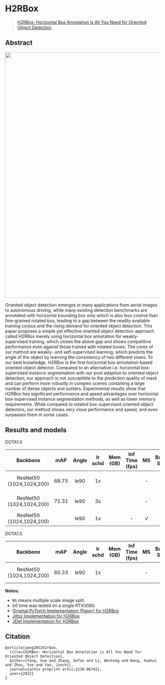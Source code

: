 # H2RBox

> [H2RBox: Horizontal Box Annotation is All You Need for Oriented Object Detection](https://arxiv.org/abs/2210.06742)

<!-- [ALGORITHM] -->

## Abstract

<div align=center>
<img src="https://github.com/yangxue0827/h2rbox-mmrotate/blob/main/configs/h2rbox/pipeline.png" width="800"/>
</div>

Oriented object detection emerges in many applications from aerial images to autonomous driving, while many existing detection benchmarks are annotated with horizontal bounding box only which is also less costive than fine-grained rotated box, leading to a gap between the readily available training corpus and the rising demand for oriented object detection.  This paper proposes a simple yet effective oriented object detection approach called H2RBox merely using horizontal box annotation for weakly-supervised training, which closes the above gap and shows competitive performance even against those trained with rotated boxes.  The cores of our method are weakly- and self-supervised learning, which predicts the angle of the object by learning the consistency of two different views. To our best knowledge, H2RBox is the first horizontal box annotation-based oriented object detector. Compared to an alternative i.e. horizontal box-supervised instance segmentation with our post adaption to oriented object detection, our approach is not susceptible to the prediction quality of mask and can perform more robustly in complex scenes containing a large number of dense objects and outliers. Experimental results show that H2RBox has significant performance and speed advantages over horizontal box-supervised instance segmentation methods, as well as lower memory requirements. While compared to rotated box-supervised oriented object detectors, our method shows very close performance and speed, and even surpasses them in some cases.

## Results and models

DOTA1.0

|         Backbone         |  mAP  | Angle | lr schd | Mem (GB) | Inf Time (fps) | MS  | Batch Size |                                   Configs                                   |         Download         |
| :----------------------: | :---: | :---: | :-----: | :------: | :------------: | :-: | :--------: | :-------------------------------------------------------------------------: | :----------------------: |
| ResNet50 (1024,1024,200) | 68.75 | le90  |   1x    |          |                |  -  |     2      | [h2rbox-le90_r50_fpn_adamw-1x_dota](./h2rbox-le90_r50_fpn_adamw-1x_dota.py) | [model](<>) \| [log](<>) |
| ResNet50 (1024,1024,200) | 71.31 | le90  |   3x    |          |                |  -  |     2      | [h2rbox-le90_r50_fpn_adamw-3x_dota](./h2rbox-le90_r50_fpn_adamw-3x_dota.py) | [model](<>) \| [log](<>) |
| ResNet50 (1024,1024,200) |       | le90  |   1x    |          |       -        |  √  |     2      |                                   [](./.)                                   | [model](<>) \| [log](<>) |

DOTA1.5

|         Backbone         |  mAP  | Angle | lr schd | Mem (GB) | Inf Time (fps) | MS  | Batch Size |                                          Configs                                          |         Download         |
| :----------------------: | :---: | :---: | :-----: | :------: | :------------: | :-: | :--------: | :---------------------------------------------------------------------------------------: | :----------------------: |
| ResNet50 (1024,1024,200) | 60.33 | le90  |   1x    |          |                |  -  |     2      | [h2rbox-le90_r50_fpn_adamw-1x_dotav15](./dotav15/h2rbox-le90_r50_fpn_adamw-1x_dotav15.py) | [model](<>) \| [log](<>) |

**Notes:**

- `MS` means multiple scale image split.
- Inf time was tested on a single RTX3090.
- [Original PyTorch Implementation (Paper) for H2RBox](https://github.com/yangxue0827/h2rbox-mmrotate)
- [Jittor Implementation for H2RBox](https://github.com/yangxue0827/h2rbox-jittor)
- [JDet Implementation for H2RBox](https://github.com/Jittor/JDet)

## Citation

```
@article{yang2022h2rbox,
  title={H2RBox: Horizontal Box Annotation is All You Need for Oriented Object Detection},
  author={Yang, Xue and Zhang, Gefan and Li, Wentong and Wang, Xuehui and Zhou, Yue and Yan, Junchi},
  journal={arXiv preprint arXiv:2210.06742},
  year={2022}
}

```
